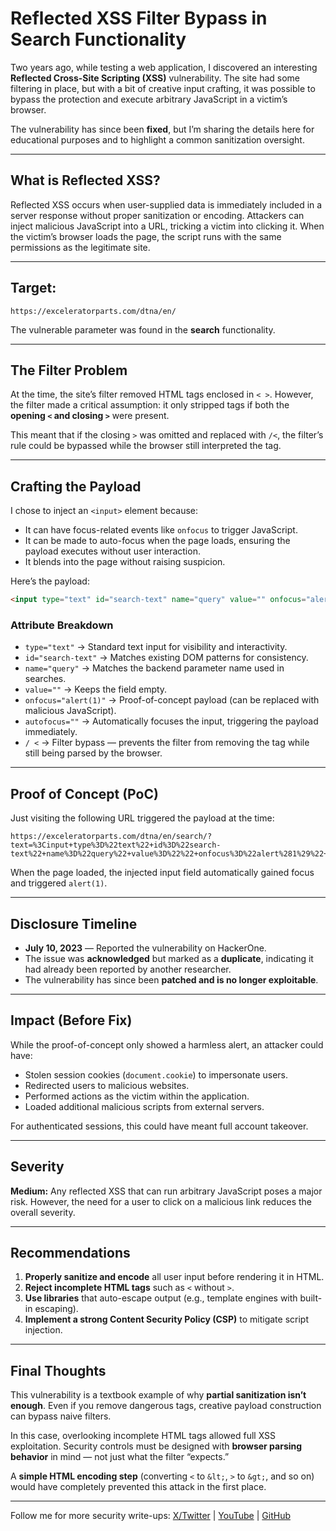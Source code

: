 
# Reflected XSS Filter Bypass in Search Functionality

Two years ago, while testing a web application, I discovered an interesting **Reflected Cross-Site Scripting (XSS)** vulnerability.
The site had some filtering in place, but with a bit of creative input crafting, it was possible to bypass the protection and execute arbitrary JavaScript in a victim’s browser.

The vulnerability has since been **fixed**, but I’m sharing the details here for educational purposes and to highlight a common sanitization oversight.

---

## What is Reflected XSS?

Reflected XSS occurs when user-supplied data is immediately included in a server response without proper sanitization or encoding.
Attackers can inject malicious JavaScript into a URL, tricking a victim into clicking it.
When the victim’s browser loads the page, the script runs with the same permissions as the legitimate site.

---

## Target:

`https://exceleratorparts.com/dtna/en/`

The vulnerable parameter was found in the **search** functionality.

---

## The Filter Problem

At the time, the site’s filter removed HTML tags enclosed in `< >`.
However, the filter made a critical assumption: it only stripped tags if both the **opening `<` and closing `>`** were present.

This meant that if the closing `>` was omitted and replaced with `/<`, the filter’s rule could be bypassed while the browser still interpreted the tag.

---

## Crafting the Payload

I chose to inject an `<input>` element because:

* It can have focus-related events like `onfocus` to trigger JavaScript.
* It can be made to auto-focus when the page loads, ensuring the payload executes without user interaction.
* It blends into the page without raising suspicion.

Here’s the payload:

```html
<input type="text" id="search-text" name="query" value="" onfocus="alert(1)" autofocus="" /<
```

### Attribute Breakdown

* `type="text"` → Standard text input for visibility and interactivity.
* `id="search-text"` → Matches existing DOM patterns for consistency.
* `name="query"` → Matches the backend parameter name used in searches.
* `value=""` → Keeps the field empty.
* `onfocus="alert(1)"` → Proof-of-concept payload (can be replaced with malicious JavaScript).
* `autofocus=""` → Automatically focuses the input, triggering the payload immediately.
* `/ <` → Filter bypass — prevents the filter from removing the tag while still being parsed by the browser.

---

## Proof of Concept (PoC)

Just visiting the following URL triggered the payload at the time:

```
https://exceleratorparts.com/dtna/en/search/?text=%3Cinput+type%3D%22text%22+id%3D%22search-text%22+name%3D%22query%22+value%3D%22%22+onfocus%3D%22alert%281%29%22+autofocus%3D%22%22+%2F%3C
```

When the page loaded, the injected input field automatically gained focus and triggered `alert(1)`.

---

## Disclosure Timeline

* **July 10, 2023** — Reported the vulnerability on HackerOne.
* The issue was **acknowledged** but marked as a **duplicate**, indicating it had already been reported by another researcher.
* The vulnerability has since been **patched and is no longer exploitable**.

---

## Impact (Before Fix)

While the proof-of-concept only showed a harmless alert, an attacker could have:

* Stolen session cookies (`document.cookie`) to impersonate users.
* Redirected users to malicious websites.
* Performed actions as the victim within the application.
* Loaded additional malicious scripts from external servers.

For authenticated sessions, this could have meant full account takeover.

---

## Severity

**Medium:** Any reflected XSS that can run arbitrary JavaScript poses a major risk. However, the need for a user to click on a malicious link reduces the overall severity.

---

## Recommendations

1. **Properly sanitize and encode** all user input before rendering it in HTML.
2. **Reject incomplete HTML tags** such as `<` without `>`.
3. **Use libraries** that auto-escape output (e.g., template engines with built-in escaping).
4. **Implement a strong Content Security Policy (CSP)** to mitigate script injection.

---

## Final Thoughts

This vulnerability is a textbook example of why **partial sanitization isn’t enough**.
Even if you remove dangerous tags, creative payload construction can bypass naive filters.

In this case, overlooking incomplete HTML tags allowed full XSS exploitation.
Security controls must be designed with **browser parsing behavior** in mind — not just what the filter “expects.”

A **simple HTML encoding step** (converting `<` to `&lt;`, `>` to `&gt;`, and so on) would have completely prevented this attack in the first place.

---

Follow me for more security write-ups:
[X/Twitter](https://x.com/KAshSecurity) | [YouTube](https://www.youtube.com/@SecurityWithKAsh) | [GitHub](https://github.com/KAshSecurity)